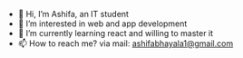 - 👋 Hi, I’m Ashifa, an IT student
- 👀 I’m interested in web and app development
- 🌱 I’m currently learning react and willing to master it
- 📫 How to reach me? via mail: ashifabhayala1@gmail.com

<!---
Ashifa7/Ashifa7 is a ✨ special ✨ repository because its `README.md` (this file) appears on your GitHub profile.
You can click the Preview link to take a look at your changes.
--->
